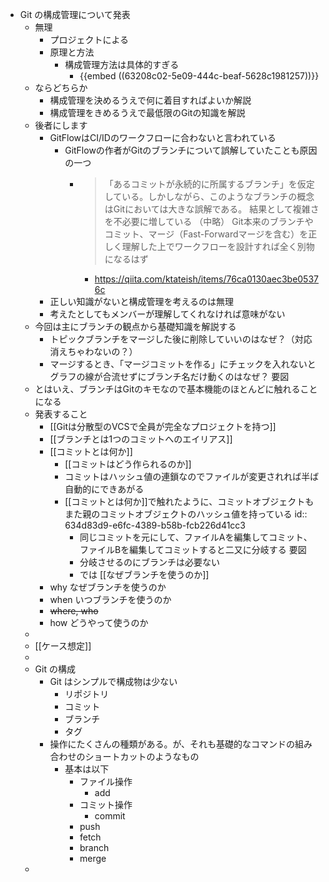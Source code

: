 - Git の構成管理について発表
	- 無理
		- プロジェクトによる
		- 原理と方法
			- 構成管理方法は具体的すぎる
				- {{embed ((63208c02-5e09-444c-beaf-5628c1981257))}}
	- ならどちらか
		- 構成管理を決めるうえで何に着目すればよいか解説
		- 構成管理をきめるうえで最低限のGitの知識を解説
	- 後者にします
		- GitFlowはCI/IDのワークフローに合わないと言われている
			- GitFlowの作者がGitのブランチについて誤解していたことも原因の一つ
				- > 「あるコミットが永続的に所属するブランチ」を仮定している。しかしながら、このようなブランチの概念はGitにおいては大きな誤解である。
				  結果として複雑さを不必要に増している
				  （中略）
				  Git本来のブランチやコミット、マージ（Fast-Forwardマージを含む）を正しく理解した上でワークフローを設計すれば全く別物になるはず
					- https://qiita.com/ktateish/items/76ca0130aec3be05376c
		- 正しい知識がないと構成管理を考えるのは無理
		- 考えたとしてもメンバーが理解してくれなければ意味がない
	- 今回は主にブランチの観点から基礎知識を解説する
		- トピックブランチをマージした後に削除していいのはなぜ？（対応消えちゃわないの？）
		- マージするとき、「マージコミットを作る」にチェックを入れないとグラフの線が合流せずにブランチ名だけ動くのはなぜ？
		  要図
	- とはいえ、ブランチはGitのキモなので基本機能のほとんどに触れることになる
	- 発表すること
		- [[Gitは分散型のVCSで全員が完全なプロジェクトを持つ]]
		- [[ブランチとは1つのコミットへのエイリアス]]
		- [[コミットとは何か]]
			- [[コミットはどう作られるのか]]
			- コミットはハッシュ値の連鎖なのでファイルが変更されれば半ば自動的にできあがる
			- [[コミットとは何か]]で触れたように、コミットオブジェクトもまた親のコミットオブジェクトのハッシュ値を持っている
			  id:: 634d83d9-e6fc-4389-b58b-fcb226d41cc3
				- 同じコミットを元にして、ファイルAを編集してコミット、ファイルBを編集してコミットすると二又に分岐する
				  要図
				- 分岐させるのにブランチは必要ない
				- では [[なぜブランチを使うのか]]
		- why なぜブランチを使うのか
		- when いつブランチを使うのか
		- ~~where, who~~
		- how どうやって使うのか
	-
	- [[ケース想定]]
	-
	- Git の構成
		- Git はシンプルで構成物は少ない
			- リポジトリ
			- コミット
			- ブランチ
			- タグ
		- 操作にたくさんの種類がある。が、それも基礎的なコマンドの組み合わせのショートカットのようなもの
			- 基本は以下
				- ファイル操作
					- add
				- コミット操作
					- commit
				- push
				- fetch
				- branch
				- merge
	-